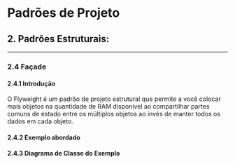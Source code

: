 # Padrões de Projeto

## 2. Padrões Estruturais:
___
### 2.4 Façade

#### 2.4.1 Introdução
O Flyweight é um padrão de projeto estrutural que permite a você colocar mais objetos na quantidade de RAM disponível ao compartilhar partes comuns de estado entre os múltiplos objetos ao invés de manter todos os dados em cada objeto.
#### 2.4.2 Exemplo abordado

#### 2.4.3 Diagrama de Classe do Exemplo

